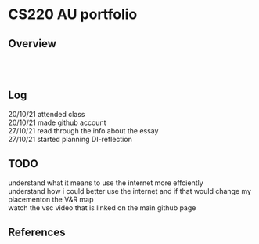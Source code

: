 # CS220 AU portfolio
## Overview



<br> 


<br>

## Log
20/10/21 attended class <br>
20/10/21 made github account <br>
27/10/21 read through the info about the essay <br>
27/10/21 started planning DI-reflection
<br>

## TODO
understand what it means to use the internet more effciently <br>
understand how i could better use the internet and if that would change my placementon the V&R map <br>
watch the vsc video that is linked on the main github page
<br>


## References

